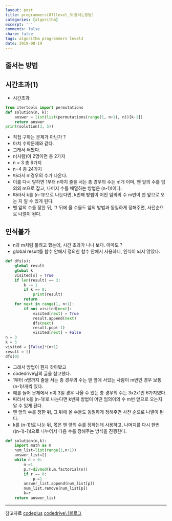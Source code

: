 ```yaml
---
layout: post
title: programmers(87)level_3(줄서는방법)
categories: [algorithm]
excerpt: ' '
comments: false
share: false
tags: algorithm programmers level3
date: 2019-08-19
---
```


## 줄서는 방법

## 시간초과(1)

- 시간초과

```python
from itertools import permutations
def solution(n, k):
    answer = list(list(permutations(range(1, n+1), n))[k-1])
    return answer
print(solution(3, 5))

```

- 직접 구하는 문제가 아닌가 ?
- 마치 수학문제와 같다.
- 그래서 써봤다.
- n(사람)이 2명이면 총 2가지
- n = 3 총 6가지
- n=4 총 24가지
- 따라서 n!경우의 수가 나온다.
- 이를 다시 말하면 1부터 n까지 줄을 서는 총 경우의 수는 n!개 이며, 맨 앞의 수를 임의의 m으로 잡고, 나머지 수를 배열하는 방법은 (n-1)!이다.
- 따라서 k를 (n-1)!으로 나눈다면, k번째 방법이 어떤 임의의 수 m번이 맨 앞으로 오는 지 알 수 있게 된다.
- 맨 앞의 수를 정한 뒤, 그 뒤에 올 수들도 앞의 방법과 동일하게 정해주면, 사전순으로 나열이 된다.

## 인식불가

- n과 m처럼 풀려고 했는데, 시간 초과가 나나 보다. 아마도 ?
- global result를 함수 안에서 정의한 함수 안에서 사용하니, 인식이 되지 않았다.

```python
def dfs(s):
    global result
    global k
    visited[s] = True
    if len(result) == 3:
        k -= 1
        if k == 0:
            print(result)
        return
    for next in range(1, n+1):
        if not visited[next]:
            visited[next] = True
            result.append(next)
            dfs(next)
            result.pop(-1)
            visited[next] = False
n = 3
k = 5
visited = [False]*(n+1)
result = []
dfs(0)

```

- 그래서 방법이 뭔지 찾아봤고
- codedrive님의 글을 참고했다.
- 1부터 n명까지 줄을 서는 총 경우의 수는 맨 앞에 서있는 사람이 m번인 경우 보통 (n-1)!개씩 있다.
- 예를 들어 문제에서 n이 3일 경우 나올 수 있는 총 경우의 수는 3x2x1인 6가지였다.
- 따라서 k를 (n-1)!로 나눈다면 k번째 방법이 어떤 임의이의 수 m번 앞으로 오는지 알 수 있게 된다.
- 맨 앞의 수를 정한 뒤, 그 뒤에 올 수들도 동일하게 정해주면 사전 순으로 나열이 된다.
- k를 (n-1)!로 나눈 뒤, 몫은 맨 앞의 수를 정하는데 사용하고, 나머지를 다시 한번 ((n-1)-1)!으로 나누어서 다음 수를 정해주는 방식을 진행한다.

```python
def solution(n,k):
    import math as m
    num_list=list(range(1,n+1))
    answer_list=[]
    while n > 0:
        n-=1
        p,r=divmod(k,m.factorial(n))
        if r == 0:
            p-=1
        answer_list.append(num_list[p])
        num_list.remove(num_list[p])
        k=r
    return answer_list
```

---

참고자료
[codeplus](https://code.plus/course/33)
[codedrive님블로그](https://codedrive.tistory.com/tag/줄%20서는%20방법)
